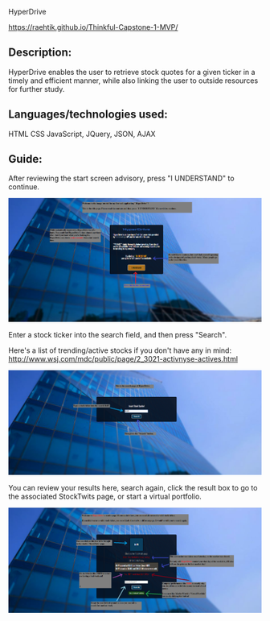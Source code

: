 HyperDrive

https://raehtik.github.io/Thinkful-Capstone-1-MVP/

Description:
------------

HyperDrive enables the user to retrieve stock quotes for a given ticker
in a timely and efficient manner, while also linking the user to outside resources
for further study.

Languages/technologies used:
----------------------------

HTML
CSS
JavaScript, JQuery, JSON, AJAX

Guide:
------

After reviewing the start screen advisory, press "I UNDERSTAND" to continue.

![Start Screen](/screenshots/StartScreen.png?raw=true "Start Screen")

Enter a stock ticker into the search field, and then press "Search".

Here's a list of trending/active stocks if you don't have any in mind: http://www.wsj.com/mdc/public/page/2_3021-activnyse-actives.html

![Search Screen](/screenshots/SearchScreen.png?raw=true "Search Screen")

You can review your results here, search again, click the result box to go to the associated StockTwits page, or start a virtual portfolio.

![Result Screen](/screenshots/ResultScreen.png?raw=true "Result Screen")

